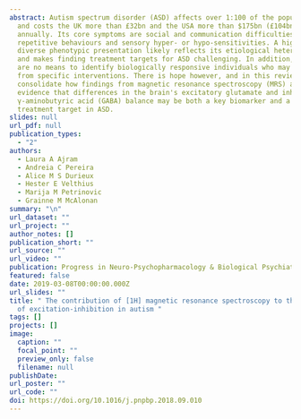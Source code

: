 ```yaml
---
abstract: Autism spectrum disorder (ASD) affects over 1:100 of the population
  and costs the UK more than £32bn and the USA more than $175bn (£104bn)
  annually. Its core symptoms are social and communication difficulties,
  repetitive behaviours and sensory hyper- or hypo-sensitivities. A highly
  diverse phenotypic presentation likely reflects its etiological heterogeneity
  and makes finding treatment targets for ASD challenging. In addition, there
  are no means to identify biologically responsive individuals who may benefit
  from specific interventions. There is hope however, and in this review we
  consolidate how findings from magnetic resonance spectroscopy (MRS) add to the
  evidence that differences in the brain's excitatory glutamate and inhibitory
  γ-aminobutyric acid (GABA) balance may be both a key biomarker and a tractable
  treatment target in ASD.
slides: null
url_pdf: null
publication_types:
  - "2"
authors:
  - Laura A Ajram
  - Andreia C Pereira
  - Alice M S Durieux
  - Hester E Velthius
  - Marija M Petrinovic
  - Grainne M McAlonan
summary: "\n"
url_dataset: ""
url_project: ""
author_notes: []
publication_short: ""
url_source: ""
url_video: ""
publication: Progress in Neuro-Psychopharmacology & Biological Psychiatry. 89:236-244. (2019)
featured: false
date: 2019-03-08T00:00:00.000Z
url_slides: ""
title: " The contribution of [1H] magnetic resonance spectroscopy to the study
  of excitation-inhibition in autism "
tags: []
projects: []
image:
  caption: ""
  focal_point: ""
  preview_only: false
  filename: null
publishDate: 
url_poster: ""
url_code: ""
doi: https://doi.org/10.1016/j.pnpbp.2018.09.010
---
```


<!--- {{% callout note %}} ---->

<!--- Click the _Cite_ button above to demo the feature to enable visitors to import publication metadata into their reference management software. ---->
<!--- {{% /callout %}} ---->

<!--- Supplementary notes can be added here, including [code and math](https://wowchemy.com/docs/content/writing-markdown-latex/). ---->
